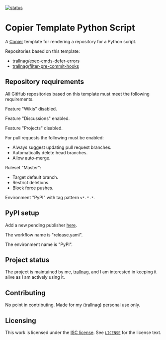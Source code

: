 [![status](https://img.shields.io/badge/status-active-brightgreen)](#project-status)

# Copier Template Python Script

A [Copier](https://copier.readthedocs.io/en/stable/) template for rendering a
repository for a Python script.

Repositories based on this template:

- [trallnag/exec-cmds-defer-errors](https://github.com/trallnag/exec-cmds-defer-errors)
- [trallnag/filter-pre-commit-hooks](https://github.com/trallnag/filter-pre-commit-hooks)

## Repository requirements

All GitHub repositories based on this template must meet the following
requirements.

Feature "Wikis" disabled.

Feature "Discussions" enabled.

Feature "Projects" disabled.

For pull requests the following must be enabled:

- Always suggest updating pull request branches.
- Automatically delete head branches.
- Allow auto-merge.

Ruleset "Master":

- Target default branch.
- Restrict deletions.
- Block force pushes.

Environment "PyPI" with tag pattern `v*.*.*`.

## PyPI setup

Add a new pending publisher [here](https://pypi.org/manage/account/publishing/).

The workflow name is "release.yaml".

The environment name is "PyPI".

## Project status

The project is maintained by me, [trallnag](https://github.com/trallnag), and I
am interested in keeping it alive as I am actively using it.

## Contributing

No point in contributing. Made for my (trallnag) personal use only.

## Licensing

This work is licensed under the
[ISC license](https://en.wikipedia.org/wiki/ISC_license). See
[`LICENSE`](LICENSE) for the license text.
